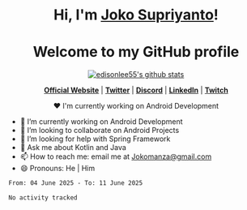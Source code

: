 <h1 align="center">Hi, I'm <a href="https://www.google.com">Joko Supriyanto</a>!</h1>
<h1 align="center">Welcome to my GitHub profile</h1>

<p align="center">
  <a href="https://github.com/jokomanza"><img src="https://github-readme-stats.vercel.app/api?username=jokomanza&hide_border=true&show_icons=true" alt="edisonlee55's github stats"></a>
</p>

<p align="center">
  <strong><a href="https://www.google.com">Official Website</a></strong> |
  <strong><a href="https://twitter.com/jokomanza">Twitter</a></strong> |
  <strong><a href="https://discord.gg/nYXzaUS">Discord</a></strong> |
  <strong><a href="https://www.linkedin.com/in/joko-supriyanto-37597915a">LinkedIn</a></strong> |
  <strong><a href="https://www.twitch.tv/jokomanza">Twitch</a></strong>
</p>

<p align="center">❤ I'm currently working on Android Development</p>

- 🔭 I’m currently working on Android Development
- 👯 I’m looking to collaborate on Android Projects
- 🤔 I’m looking for help with Spring Framework
- 💬 Ask me about Kotlin and Java
- 📫 How to reach me: email me at Jokomanza@gmail.com
- 😄 Pronouns: He | Him

<!--START_SECTION:waka-->

```txt
From: 04 June 2025 - To: 11 June 2025

No activity tracked
```

<!--END_SECTION:waka-->

